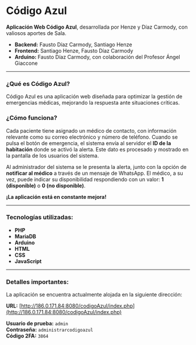 # **Código Azul**
**Aplicación Web Código Azul**, desarrollada por Henze y Díaz Carmody, con valiosos aportes de Sala.

- **Backend:** Fausto Díaz Carmody, Santiago Henze  
- **Frontend:** Santiago Henze, Fausto Díaz Carmody  
- **Arduino:** Fausto Díaz Carmody, con colaboración del Profesor Ángel Giaccone  

---

### **¿Qué es Código Azul?**
Código Azul es una aplicación web diseñada para optimizar la gestión de emergencias médicas, mejorando la respuesta ante situaciones críticas.

### **¿Cómo funciona?**
Cada paciente tiene asignado un médico de contacto, con información relevante como su correo electrónico y número de teléfono. Cuando se pulsa el botón de emergencia, el sistema envía al servidor el **ID de la habitación** donde se activó la alerta. Este dato es procesado y mostrado en la pantalla de los usuarios del sistema.

Al administrador del sistema se le presenta la alerta, junto con la opción de **notificar al médico** a través de un mensaje de WhatsApp. El médico, a su vez, puede indicar su disponibilidad respondiendo con un valor: **1 (disponible)** o **0 (no disponible)**. 

**¡La aplicación está en constante mejora!**

---

### **Tecnologías utilizadas:**
- **PHP**
- **MariaDB**
- **Arduino**
- **HTML**
- **CSS**
- **JavaScript**

---

### **Detalles importantes:**

La aplicación se encuentra actualmente alojada en la siguiente dirección:

**URL:** [http://186.0.171.84:8080/codigoAzul/index.php](http://186.0.171.84:8080/codigoAzul/index.php)

**Usuario de prueba:** `admin`  
**Contraseña:** `administrarcodigoazul`  
**Código 2FA:** `3864`

